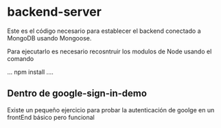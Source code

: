# backend-server

Este es el código necesario para establecer el backend conectado
a MongoDB usando Mongoose.

Para ejecutarlo es necesario recosntruir los modulos de Node usando
el comando

...
npm install
....

## Dentro de google-sign-in-demo

Existe un pequeño ejercicio para probar la autenticación de goolge
en un frontEnd básico pero funcional
